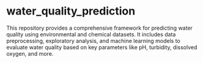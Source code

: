 # water_quality_prediction
This repository provides a comprehensive framework for predicting water quality using environmental and chemical datasets. It includes data preprocessing, exploratory analysis, and machine learning models to evaluate water quality based on key parameters like pH, turbidity, dissolved oxygen, and more.
